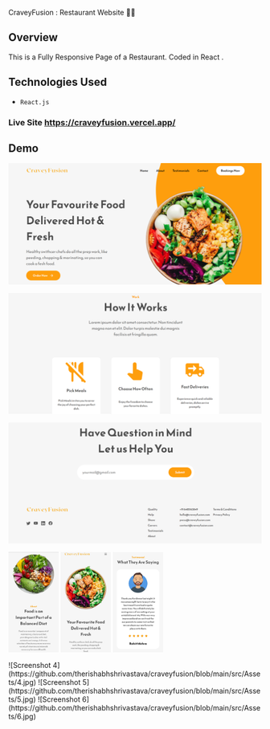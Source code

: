 CraveyFusion : Restaurant Website 🚀🎯


## Overview

This is a Fully Responsive Page of a Restaurant. Coded in React .


## Technologies Used

- `React.js`

### **Live Site**  https://craveyfusion.vercel.app/



## Demo 
![](https://github.com/therishabhshrivastava/craveyfusion/blob/main/src/Assets/1.png)

![Screenshot 2](https://github.com/therishabhshrivastava/craveyfusion/blob/main/src/Assets/2.png)

![Screenshot 3](https://github.com/therishabhshrivastava/craveyfusion/blob/main/src/Assets/3.png)

<p float="left">
  <img src="https://github.com/therishabhshrivastava/craveyfusion/blob/main/src/Assets/4.jpg" width="100" />
  <img src="https://github.com/therishabhshrivastava/craveyfusion/blob/main/src/Assets/5.jpg" width="100" /> 
  <img src="https://github.com/therishabhshrivastava/craveyfusion/blob/main/src/Assets/6.jpg" width="100" />
</p>
![Screenshot 4](https://github.com/therishabhshrivastava/craveyfusion/blob/main/src/Assets/4.jpg) ![Screenshot 5](https://github.com/therishabhshrivastava/craveyfusion/blob/main/src/Assets/5.jpg) ![Screenshot 6](https://github.com/therishabhshrivastava/craveyfusion/blob/main/src/Assets/6.jpg)


